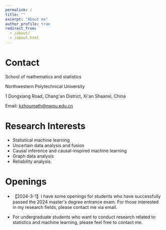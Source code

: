 ```yaml
---
permalink: /
title: ""
excerpt: "About me"
author_profile: true
redirect_from: 
  - /about/
  - /about.html
---
```


# Contact

School of mathematics and statistics

Northwestern Polytechnical University

1 Dongxiang Road, Chang'an District, Xi'an Shaanxi, China

Email: kzhoumath@nwpu.edu.cn

# Research Interests

- Statistical machine learning
- Uncertain data analysis and fusion
- Causal inference and causal-inspired machine learning
- Graph data analysis
- Reliability analysis

# Openings

- 【2024-3-1】I have some openings for students who have successfully passed the 2024 master's degree entrance exam. For those interested in my research fields, please contact me via email.

-  For undergraduate students who want to conduct research related to statistics and machine learning,  please feel free to contact me.
